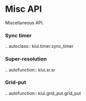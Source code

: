 # Misc API

Miscellaneous API.

### Sync timer

.. autoclass:: kiui.timer.sync_timer

### Super-resolution

.. autofunction:: kiui.sr.sr

### Grid-put

.. autofunction:: kiui.grid_put.grid_put